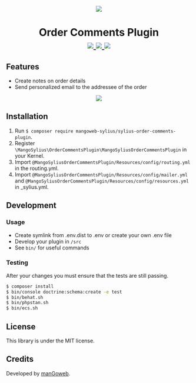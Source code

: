 <p align="center">
    <a href="https://www.mangoweb.cz/en/" target="_blank">
        <img src="https://avatars0.githubusercontent.com/u/38423357?s=200&v=4"/>
    </a>
</p>
<h1 align="center">
Order Comments Plugin
<br />
    <a href="https://packagist.org/packages/mangoweb-sylius/sylius-order-comments-plugin" title="License" target="_blank">
        <img src="https://img.shields.io/packagist/l/mangoweb-sylius/sylius-order-comments-plugin.svg" />
    </a>
    <a href="https://packagist.org/packages/mangoweb-sylius/sylius-order-comments-plugin" title="Version" target="_blank">
        <img src="https://img.shields.io/packagist/v/mangoweb-sylius/sylius-order-comments-plugin.svg" />
    </a>
    <a href="http://travis-ci.org/mangoweb-sylius/SyliusOrderCommentsPlugin" title="Build status" target="_blank">
        <img src="https://img.shields.io/travis/mangoweb-sylius/SyliusOrderCommentsPlugin/master.svg" />
    </a>
</h1>

## Features

* Create notes on order details
* Send personalized email to the addressee of the order

<p align="center">
	<img src="https://raw.githubusercontent.com/mangoweb-sylius/SyliusOrderCommentsPlugin/master/doc/CreateEmailsAndNotes.png"/>
</p>

## Installation

1. Run `$ composer require mangoweb-sylius/sylius-order-comments-plugin`.
2. Register `\MangoSylius\OrderCommentsPlugin\MangoSyliusOrderCommentsPlugin` in your Kernel.
3. Import `@MangoSyliusOrderCommentsPlugin/Resources/config/routing.yml` in the routing.yml.
4. Import `@MangoSyliusOrderCommentsPlugin/Resources/config/mailer.yml` and `@MangoSyliusOrderCommentsPlugin/Resources/config/resources.yml` in _sylius.yml.

## Development

### Usage

- Create symlink from .env.dist to .env or create your own .env file
- Develop your plugin in `/src`
- See `bin/` for useful commands

### Testing

After your changes you must ensure that the tests are still passing.

```bash
$ composer install
$ bin/console doctrine:schema:create -e test
$ bin/behat.sh
$ bin/phpstan.sh
$ bin/ecs.sh
```

License
-------
This library is under the MIT license.

Credits
-------
Developed by [manGoweb](https://www.mangoweb.eu/).